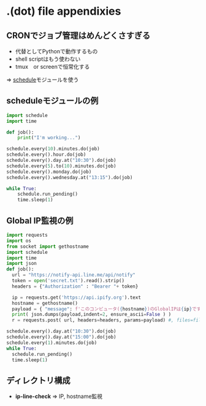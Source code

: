 # .(dot) file appendixies

## CRONでジョブ管理はめんどくさすぎる
- 代替としてPythonで動作するもの
- shell scriptはもう使わない
- tmux　or screenで恒常化する

=> [schedule](https://github.com/dbader/schedule)モジュールを使う

## scheduleモジュールの例
```python
import schedule
import time

def job():
    print("I'm working...")

schedule.every(10).minutes.do(job)
schedule.every().hour.do(job)
schedule.every().day.at("10:30").do(job)
schedule.every(5).to(10).minutes.do(job)
schedule.every().monday.do(job)
schedule.every().wednesday.at("13:15").do(job)

while True:
    schedule.run_pending()
    time.sleep(1)
```

## Global IP監視の例
```python
import requests
import os
from socket import gethostname
import schedule
import time
import json
def job():
  url = "https://notify-api.line.me/api/notify"
  token = open('secret.txt').read().strip()
  headers = {"Authorization" : "Bearer "+ token}

  ip = requests.get('https://api.ipify.org').text
  hostname = gethostname()
  payload = { "message": f'このコンピュータ({hostname})のGlobalIPは{ip}です' }
  print( json.dumps(payload,indent=2, ensure_ascii=False ) )
  r = requests.post( url, headers=headers, params=payload) #, files=files)

schedule.every().day.at("10:30").do(job)
schedule.every().day.at("15:00").do(job)
schedule.every(1).minutes.do(job)
while True:
  schedule.run_pending()
  time.sleep(1)
```

## ディレクトリ構成

- **ip-line-check** => IP, hostname監視
